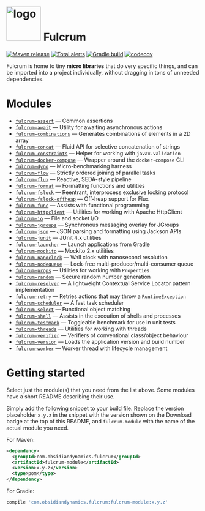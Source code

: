<img src="https://raw.githubusercontent.com/wiki/obsidiandynamics/fulcrum/images/fulcrum-logo.png" width="90px" alt="logo"/> Fulcrum
===
[![Maven release](https://img.shields.io/maven-metadata/v.svg?color=blue&label=maven-central&metadataUrl=https%3A%2F%2Frepo1.maven.org%2Fmaven2%2Fcom%2Fobsidiandynamics%2Ffulcrum%2Ffulcrum-assert%2Fmaven-metadata.xml)](https://mvnrepository.com/artifact/com.obsidiandynamics.fulcrum)
[![Total alerts](https://img.shields.io/lgtm/alerts/g/obsidiandynamics/fulcrum.svg?logo=lgtm&logoWidth=18)](https://lgtm.com/projects/g/obsidiandynamics/fulcrum/alerts/)
[![Gradle build](https://github.com/obsidiandynamics/fulcrum/actions/workflows/master.yml/badge.svg)](https://github.com/obsidiandynamics/fulcrum/actions/workflows/master.yml)
[![codecov](https://codecov.io/gh/obsidiandynamics/fulcrum/branch/master/graph/badge.svg)](https://codecov.io/gh/obsidiandynamics/fulcrum)

Fulcrum is home to tiny **micro libraries** that do very specific things, and can be imported into a project individually, without dragging in tons of unneeded dependencies.

# Modules
* [`fulcrum-assert`](https://github.com/obsidiandynamics/fulcrum/tree/master/assert) — Common assertions
* [`fulcrum-await`](https://github.com/obsidiandynamics/fulcrum/tree/master/await) — Utility for awaiting asynchronous actions
* [`fulcrum-combinations`](https://github.com/obsidiandynamics/fulcrum/tree/master/combinations) — Generates combinations of elements in a 2D array
* [`fulcrum-concat`](https://github.com/obsidiandynamics/fulcrum/tree/master/concat) — Fluid API for selective concatenation of strings
* [`fulcrum-constraints`](https://github.com/obsidiandynamics/fulcrum/tree/master/constraints) — Helper for working with `javax.validation`
* [`fulcrum-docker-compose`](https://github.com/obsidiandynamics/fulcrum/tree/master/docker-compose) — Wrapper around the `docker-compose` CLI
* [`fulcrum-dyno`](https://github.com/obsidiandynamics/fulcrum/tree/master/dyno) — Micro-benchmarking harness
* [`fulcrum-flow`](https://github.com/obsidiandynamics/fulcrum/tree/master/flow) — Strictly ordered joining of parallel tasks
* [`fulcrum-flux`](https://github.com/obsidiandynamics/fulcrum/tree/master/flux) — Reactive, SEDA-style pipeline
* [`fulcrum-format`](https://github.com/obsidiandynamics/fulcrum/tree/master/format) — Formatting functions and utilities
* [`fulcrum-fslock`](https://github.com/obsidiandynamics/fulcrum/tree/master/fslock) — Reentrant, interprocess exclusive locking protocol
* [`fulcrum-fslock-offheap`](https://github.com/obsidiandynamics/fulcrum/tree/master/fslock-offheap) — Off-heap support for Flux
* [`fulcrum-func`](https://github.com/obsidiandynamics/fulcrum/tree/master/func) — Assists with functional programming
* [`fulcrum-httpclient`](https://github.com/obsidiandynamics/fulcrum/tree/master/httpclient) — Utilities for working with Apache HttpClient
* [`fulcrum-io`](https://github.com/obsidiandynamics/fulcrum/tree/master/io) — File and socket I/O
* [`fulcrum-jgroups`](https://github.com/obsidiandynamics/fulcrum/tree/master/jgroups) — Synchronous messaging overlay for JGroups
* [`fulcrum-json`](https://github.com/obsidiandynamics/fulcrum/tree/master/json) — JSON parsing and formatting using Jackson APIs
* [`fulcrum-junit`](https://github.com/obsidiandynamics/fulcrum/tree/master/junit) — JUnit 4.x utilities
* [`fulcrum-launcher`](https://github.com/obsidiandynamics/fulcrum/tree/master/launcher) — Launch applications from Gradle
* [`fulcrum-mockito`](https://github.com/obsidiandynamics/fulcrum/tree/master/mockito) — Mockito 2.x utilities
* [`fulcrum-nanoclock`](https://github.com/obsidiandynamics/fulcrum/tree/master/nanoclock) — Wall clock with nanosecond resolution
* [`fulcrum-nodequeue`](https://github.com/obsidiandynamics/fulcrum/tree/master/nodequeue) — Lock-free multi-producer/multi-consumer queue
* [`fulcrum-props`](https://github.com/obsidiandynamics/fulcrum/tree/master/props) — Utilities for working with `Properties`
* [`fulcrum-random`](https://github.com/obsidiandynamics/fulcrum/tree/master/random) — Secure random number generation
* [`fulcrum-resolver`](https://github.com/obsidiandynamics/fulcrum/tree/master/resolver) — A lightweight Contextual Service Locator pattern implementation
* [`fulcrum-retry`](https://github.com/obsidiandynamics/fulcrum/tree/master/retry) — Retries actions that may throw a `RuntimeException`
* [`fulcrum-scheduler`](https://github.com/obsidiandynamics/fulcrum/tree/master/scheduler) — A fast task scheduler
* [`fulcrum-select`](https://github.com/obsidiandynamics/fulcrum/tree/master/select) — Functional object matching
* [`fulcrum-shell`](https://github.com/obsidiandynamics/fulcrum/tree/master/shell) — Assists in the execution of shells and processes
* [`fulcrum-testmark`](https://github.com/obsidiandynamics/fulcrum/tree/master/testmark) — Toggleable benchmark for use in unit tests
* [`fulcrum-threads`](https://github.com/obsidiandynamics/fulcrum/tree/master/threads) — Utilities for working with threads
* [`fulcrum-verifier`](https://github.com/obsidiandynamics/fulcrum/tree/master/verifier) — Verifiers of conventional class/object behaviour
* [`fulcrum-version`](https://github.com/obsidiandynamics/fulcrum/tree/master/version) — Loads the application version and build number
* [`fulcrum-worker`](https://github.com/obsidiandynamics/fulcrum/tree/master/worker) — Worker thread with lifecycle management

# Getting started
Select just the module(s) that you need from the list above. Some modules have a short README describing their use.

Simply add the following snippet to your build file. Replace the version placeholder `x.y.z` in the snippet with the version shown on the Download badge at the top of this README, and `fulcrum-module` with the name of the actual module you need.

For Maven:

```xml
<dependency>
  <groupId>com.obsidiandynamics.fulcrum</groupId>
  <artifactId>fulcrum-module</artifactId>
  <version>x.y.z</version>
  <type>pom</type>
</dependency>
```

For Gradle:

```groovy
compile 'com.obsidiandynamics.fulcrum:fulcrum-module:x.y.z'
```
